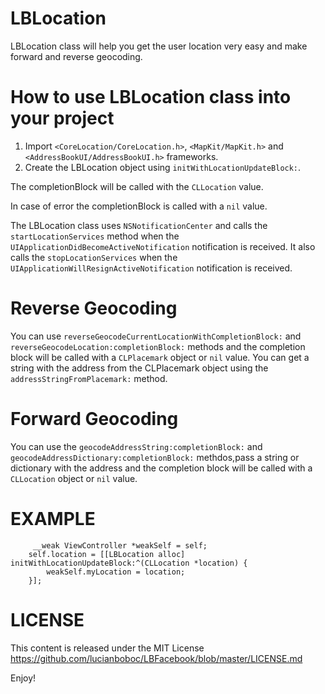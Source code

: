 LBLocation
==========

LBLocation class will help you get the user location very easy and make forward and reverse geocoding.
 
 How to use LBLocation class into your project
==========
 
 1. Import <code><CoreLocation/CoreLocation.h></code>, <code><MapKit/MapKit.h></code> and <code><AddressBookUI/AddressBookUI.h></code> frameworks.
 2. Create the LBLocation object using <code>initWithLocationUpdateBlock:</code>.
  
 The completionBlock will be called with the <code>CLLocation</code> value.
 
 In case of error the completionBlock is called with a <code>nil</code> value.
 
 The LBLocation class uses <code>NSNotificationCenter</code> and calls the <code>startLocationServices</code> method when the <code>UIApplicationDidBecomeActiveNotification</code> notification is received. It also calls the <code>stopLocationServices</code> when the <code>UIApplicationWillResignActiveNotification</code> notification is received.

 Reverse Geocoding
==========

 You can use <code>reverseGeocodeCurrentLocationWithCompletionBlock:</code> and <code>reverseGeocodeLocation:completionBlock:</code> methods and the completion block will be called with a <code>CLPlacemark</code> object or <code>nil</code> value.
 You can get a string with the address from the CLPlacemark object using the <code>addressStringFromPlacemark:</code> method.


 Forward Geocoding
==========

 You can use the <code>geocodeAddressString:completionBlock:</code> and <code>geocodeAddressDictionary:completionBlock:</code> methdos,pass a string or dictionary with the address and the completion block will be called with a <code>CLLocation</code> object or <code>nil</code> value.

EXAMPLE
==========
```
     __weak ViewController *weakSelf = self;
    self.location = [[LBLocation alloc] initWithLocationUpdateBlock:^(CLLocation *location) {
        weakSelf.myLocation = location;
    }];

```


LICENSE
==========

This content is released under the MIT License https://github.com/lucianboboc/LBFacebook/blob/master/LICENSE.md

 Enjoy!

